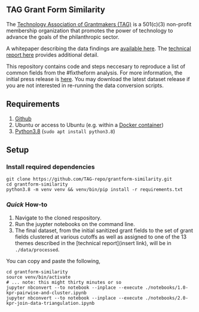 ## TAG Grant Form Similarity

The [Technology Association of Grantmakers (TAG)](https://www.tagtech.org/) is a 501(c)(3) non-profit membership organization that promotes the power of technology to advance the goals of the philanthropic sector.

A whitepaper describing the data findings are [available here](https://cdn.ymaws.com/www.tagtech.org/resource/resmgr/reports/TAGCommonGrantQuestions.pdf). The [technical report here](https://www.tagtech.org/resource/resmgr/reports/TAG-GrantSimilarity-Analysis.pdf) provides additional detail.

This repository contains code and steps neccesary to reproduce a list of common fields from the #fixtheform analysis. For more information, the initial press release is [here](https://www.tagtech.org/news/586811/TAG-Publishes-List-of-Common-Grant-Fields-from-FixtheForm-Analysis-.htm). You may download the latest dataset release if you are not interested in re-running the data conversion scripts.

## Requirements

1. [Github](https://desktop.github.com/)
1. Ubuntu or access to Ubuntu (e.g. within a [Docker container](https://ubuntu.com/tutorials/windows-ubuntu-hyperv-containers#1-overview))
1. [Python3.8](https://www.python.org/download/releases/3.0/) (`sudo apt install python3.8`)

## Setup

### Install required dependencies

```console
git clone https://github.com/TAG-repo/grantform-similarity.git
cd grantform-similarity
python3.8 -m venv venv && venv/bin/pip install -r requirements.txt
```

### _Quick_ How-to

1. Navigate to the cloned respository. 
1. Run the juypter notebooks on the command line.
1. The final dataset, from the initial sanitized grant fields to the set of grant fields clustered at various cutoffs as well as assigned to one of the 13 themes described in the [technical report](insert link), will be in `./data/processed`.

You can copy and paste the following,
```console
cd grantform-similarity
source venv/bin/activate
# ... note: this might thirty minutes or so
jupyter nbconvert --to notebook --inplace --execute ./notebooks/1.0-kpr-pairwise-and-cluster.ipynb
jupyter nbconvert --to notebook --inplace --execute ./notebooks/2.0-kpr-join-data-triangulation.ipynb
```
